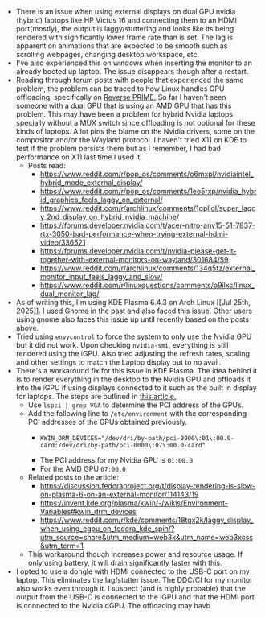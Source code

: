 - There is an issue when using external displays on dual GPU nvidia (hybrid) laptops like HP Victus 16 and connecting them to an HDMI port(mostly), the output is laggy/stuttering and looks like its being rendered with significantly lower frame rate than is set. The lag is apparent on animations that are expected to be smooth such as scrolling webpages, changing desktop workspace, etc.
- I've also experienced this on windows when inserting the monitor to an already booted up laptop. The issue disappears though after a restart.
- Reading through forum posts with people that experienced the same problem, the problem can be traced to how Linux handles GPU offloading, specifically on [Reverse PRIME.](https://wiki.archlinux.org/title/PRIME) So far I haven't seen someone with a dual GPU that is using an AMD GPU that has this problem. This may have been a problem for hybrid Nvidia laptops specially without a MUX switch since offloading is not optional for these kinds of laptops. A lot pins the blame on the Nvidia drivers, some on the compositor and/or the Wayland protocol. I haven't tried X11 on KDE to test if the problem persists there but as I remember, I had bad performance on X11 last time I used it.
	- Posts read:
		- https://www.reddit.com/r/pop_os/comments/o6mxpl/nvidiaintel_hybrid_mode_external_display/
		- https://www.reddit.com/r/pop_os/comments/1eo5rxp/nvidia_hybrid_graphics_feels_laggy_on_external/
		- https://www.reddit.com/r/archlinux/comments/1gpllol/super_laggy_2nd_display_on_hybrid_nvidia_machine/
		- https://forums.developer.nvidia.com/t/acer-nitro-anv15-51-7837-rtx-3050-bad-performance-when-trying-external-hdmi-video/336521
		- https://forums.developer.nvidia.com/t/nvidia-please-get-it-together-with-external-monitors-on-wayland/301684/59
		- https://www.reddit.com/r/archlinux/comments/134q5fz/external_monitor_input_feels_laggy_and_slow/
		- https://www.reddit.com/r/linuxquestions/comments/o9ilxc/linux_dual_monitor_lag/
- As of writing this, I'm using KDE Plasma 6.4.3 on Arch Linux [[Jul 25th, 2025]]. I used Gnome in the past and also faced this issue. Other users using gnome also faces this issue up until recently based on the posts above.
- Tried using `envycontrol` to force the system to only use the Nvidia GPU but it did not work. Upon checking `nvidia-smi`, everything is still rendered using the iGPU. Also tried adjusting the refresh rates, scaling and other settings to match the Laptop display but to no avail.
- There's a workaround fix for this issue in KDE Plasma. The idea behind it is to render everything in the desktop to the Nvidia GPU and offloads it into the iGPU if using displays connected to it such as the built in display for laptops. The steps are outlined in [this article.](https://tongkl.com/kde-plasma-laggy-external-monitor/)
	- Use `lspci | grep VGA` to determine the PCI address of the GPUs.
	- Add the following line to `/etc/environment` with the corresponding PCI addresses of the GPUs obtained previously.
		- ```
		  KWIN_DRM_DEVICES="/dev/dri/by-path/pci-0000\:01\:00.0-card:/dev/dri/by-path/pci-0000\:07\:00.0-card"
		  ```
		- The PCI address for my Nvidia GPU is `01:00.0`
		- For the AMD GPU `07:00.0`
	- Related posts to the article:
		- https://discussion.fedoraproject.org/t/display-rendering-is-slow-on-plasma-6-on-an-external-monitor/114143/19
		- https://invent.kde.org/plasma/kwin/-/wikis/Environment-Variables#kwin_drm_devices
		- https://www.reddit.com/r/kde/comments/18tqx2k/laggy_display_when_using_egpu_on_fedora_kde_spin/?utm_source=share&utm_medium=web3x&utm_name=web3xcss&utm_term=1
	- This workaround though increases power and resource usage. If only using battery, it will drain significantly faster with this.
- I opted to use a dongle with HDMI connected to the USB-C port on my laptop. This eliminates the lag/stutter issue. The DDC/CI for my monitor also works even through it. I suspect (and is highly probable) that the output from the USB-C is connected to the iGPU and that the HDMI port is connected to the Nvidia dGPU. The offloading may havb